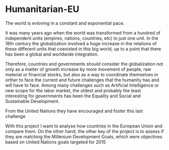# Humanitarian-EU

The world is evloving in a constant and exponential pace.

It was many years ago when the world was transformed from a hundred of independent units (empires, nations, countries, etc) to just one unit. In the 18th century the globalization involved a huge increase in the relations of these different units that coexisted in this big world, up to a point that there has been a global and worldwide integration.

Therefore, countries and governments should consider the globalization not only as a matter of growth increase by more movement of people, raw material or financial stocks, but also as a way to coordinate themselves in orther to face the current and future challenges that the humanity has and will have to face. Among many challenges such as Artificial Intelligence or new scope for the labor market, the oldest and probably the least interesting for governments has been the Equality and Social and Sustainable Development.

From the United Nations they have encouraged and foster this last challenge

With this project I want to analyse how countries in the European Union and compare them. On the other hand, the other key of the project is to assess if they are matching the Millenium Development Goals, which were objectives based on United Nations goals targeted for 2015 
